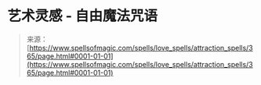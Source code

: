 <!--yml

category: 未分类

date: 2024-06-12 18:33:03

-->

# 艺术灵感 - 自由魔法咒语

> 来源：[https://www.spellsofmagic.com/spells/love_spells/attraction_spells/365/page.html#0001-01-01](https://www.spellsofmagic.com/spells/love_spells/attraction_spells/365/page.html#0001-01-01)
